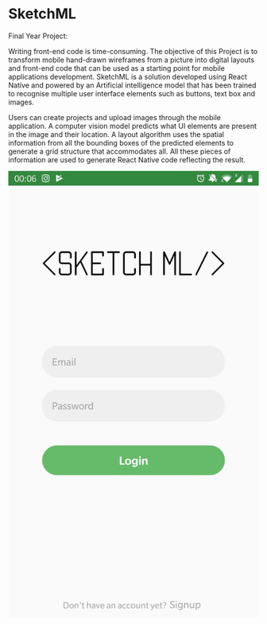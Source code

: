 # SketchML
Final Year Project: 

Writing front-end code is time-consuming. The objective of this Project is to transform mobile hand-drawn wireframes from a picture into digital layouts and front-end code that can be used as a starting point for mobile applications development. SketchML is a solution developed using React Native and powered by an Artificial intelligence model that has been trained to recognise multiple user interface elements such as buttons, text box and images.

Users can create projects and upload images through the mobile application. A computer vision model predicts what UI elements are present in the image and their location. A layout algorithm uses the spatial information from all the bounding boxes of the predicted elements to generate a grid structure that accommodates all. All these pieces of information are used to generate React Native code reflecting the result.


[![alt text](landing.jpeg)](https://www.youtube.com/watch?v=nqGolswHxSYk "Sketch ML")

